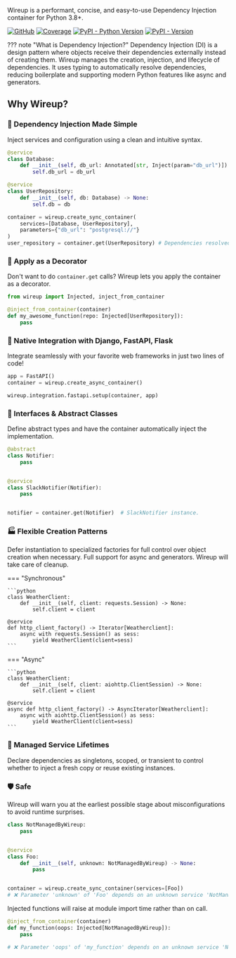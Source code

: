 Wireup is a performant, concise, and easy-to-use Dependency Injection container for Python 3.8+.

[![GitHub](https://img.shields.io/github/license/maldoinc/wireup)](https://github.com/maldoinc/wireup)
[![Coverage](https://img.shields.io/codeclimate/coverage/maldoinc/wireup?label=Coverage)](https://codeclimate.com/github/maldoinc/wireup)
[![PyPI - Python Version](https://img.shields.io/pypi/pyversions/wireup)](https://pypi.org/project/wireup/)
[![PyPI - Version](https://img.shields.io/pypi/v/wireup)](https://pypi.org/project/wireup/)

??? note "What is Dependency Injection?"
    Dependency Injection (DI) is a design pattern where objects receive their dependencies externally instead of creating them.
    Wireup manages the creation, injection, and lifecycle of dependencies. It uses typing to automatically
    resolve dependencies, reducing boilerplate and supporting modern Python features like async and generators.

## Why Wireup?

### 💉 Dependency Injection Made Simple

Inject services and configuration using a clean and intuitive syntax.

```python
@service
class Database:
    def __init__(self, db_url: Annotated[str, Inject(param="db_url")]) -> None:
        self.db_url = db_url

@service
class UserRepository:
    def __init__(self, db: Database) -> None:
        self.db = db

container = wireup.create_sync_container(
    services=[Database, UserRepository], 
    parameters={"db_url": "postgresql://"}
)
user_repository = container.get(UserRepository) # Dependencies resolved.
```

### 🎯 Apply as a Decorator

Don't want to do `container.get` calls? Wireup lets you apply the container as a decorator.

```python
from wireup import Injected, inject_from_container

@inject_from_container(container)
def my_awesome_function(repo: Injected[UserRepository]):
    pass
```

### 🔌 Native Integration with Django, FastAPI, Flask

Integrate seamlessly with your favorite web frameworks in just two lines of code!

```python
app = FastAPI()
container = wireup.create_async_container()

wireup.integration.fastapi.setup(container, app)
```

### 📝 Interfaces & Abstract Classes

Define abstract types and have the container automatically inject the implementation.

```python
@abstract
class Notifier:
    pass


@service
class SlackNotifier(Notifier):
    pass


notifier = container.get(Notifier)  # SlackNotifier instance.
```

### 🏭 Flexible Creation Patterns

Defer instantiation to specialized factories for full control over object creation when necessary.
Full support for async and generators. Wireup will take care of cleanup.

=== "Synchronous"

    ```python
    class WeatherClient:
        def __init__(self, client: requests.Session) -> None:
            self.client = client

    @service
    def http_client_factory() -> Iterator[Weatherclient]:
        async with requests.Session() as sess:
            yield WeatherClient(client=sess)
    ```

=== "Async"

    ```python
    class WeatherClient:
        def __init__(self, client: aiohttp.ClientSession) -> None:
            self.client = client

    @service
    async def http_client_factory() -> AsyncIterator[Weatherclient]:
        async with aiohttp.ClientSession() as sess:
            yield WeatherClient(client=sess)
    ```

### 🔄 Managed Service Lifetimes

Declare dependencies as singletons, scoped, or transient to control whether to inject a fresh copy or reuse existing instances.

### 🛡️ Safe

Wireup will warn you at the earliest possible stage about misconfigurations to avoid runtime surprises.

```python title="Container Creation"
class NotManagedByWireup:
    pass


@service
class Foo:
    def __init__(self, unknown: NotManagedByWireup) -> None:
        pass


container = wireup.create_sync_container(services=[Foo])
# ❌ Parameter 'unknown' of 'Foo' depends on an unknown service 'NotManagedByWireup'.
```

Injected functions will raise at module import time rather than on call.

```python title="Function injection"
@inject_from_container(container)
def my_function(oops: Injected[NotManagedByWireup]):
    pass

# ❌ Parameter 'oops' of 'my_function' depends on an unknown service 'NotManagedByWireup'.
```
